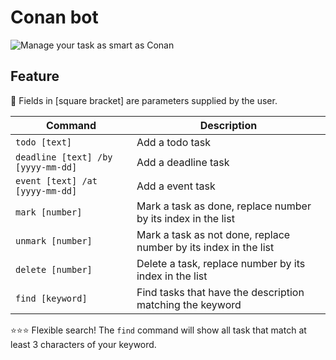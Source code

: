 # Conan bot

![Manage your task as smart as Conan](https://www.nicepng.com/png/full/689-6894004_topic-screen-la-fin-de-dtective-conan.png)

## Feature
:rotating_light: Fields in [square bracket] are parameters supplied by the user.

| Command                            | Description                                                      |
|------------------------------------|------------------------------------------------------------------|
| `todo [text]`                      | Add a todo task                                                  |
| `deadline [text] /by [yyyy-mm-dd]` | Add a deadline task                                              |
| `event [text] /at [yyyy-mm-dd]`    | Add a event task                                                 |
| `mark [number]`                    | Mark a task as done, replace number by its index in the list     |
| `unmark [number]`                  | Mark a task as not done, replace number by its index in the list |
| `delete [number]`                  | Delete a task, replace number by its index in the list           |
| `find [keyword]`                   | Find tasks that have the description matching the keyword        |

:star::star::star: Flexible search! 
The `find` command will show all task that match at least 3 characters of your keyword.